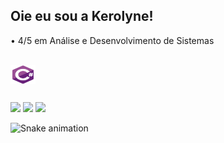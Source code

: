 ## Oie eu sou a Kerolyne!
   • 4/5 em Análise e Desenvolvimento de Sistemas
<div align="center">
  <a href="https://github.com/eukerolyne">
</div>
<div style="display: inline_block"><br>

  <img align="center" alt="Kerolyne-Csharp" height="30" width="40" src="https://raw.githubusercontent.com/devicons/devicon/master/icons/csharp/csharp-original.svg">
  
</div>
  
  ##
 
<div> 
  <a href="https://instagram.com/eukerolyne" target="_blank"><img src="https://img.shields.io/badge/-Instagram-%23E4405F?style=for-the-badge&logo=instagram&logoColor=white" target="_blank"></a>
  <a href = "mailto:ribeirodias2003@gmail.com"><img src="https://img.shields.io/badge/-Gmail-%23333?style=for-the-badge&logo=gmail&logoColor=white" target="_blank"></a>
  <a href="https://www.linkedin.com/in/eukerolyne" target="_blank"><img src="https://img.shields.io/badge/-LinkedIn-%230077B5?style=for-the-badge&logo=linkedin&logoColor=white" target="_blank"></a> 
  
</div> 
 
  ![Snake animation](https://github.com/eukerolyne/eukerolyne/blob/output/github-contribution-grid-snake.svg) 
</div>
